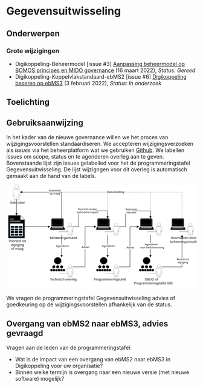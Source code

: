 <!-----------------------------







   Dit bestand wordt automatisch gegenereerd.
   Handmatige toevoegingen worden overschreven.







----------------------------->
# Gegevensuitwisseling
## Onderwerpen

### Grote wijzigingen
* Digikoppeling-Beheermodel [issue #3] [Aanpassing beheermodel op BOMOS principes en MIDO governance](https://github.com/Logius-standaarden/Digikoppeling-Beheermodel/issues/3) (16 maart 2022), _Status: Gereed_
* Digikoppeling-Koppelvlakstandaard-ebMS2 [issue #6] [Digikoppeling baseren op ebMS3](https://github.com/Logius-standaarden/Digikoppeling-Koppelvlakstandaard-ebMS2/issues/6) (3 februari 2022), _Status: In onderzoek_

## Toelichting


## Gebruiksaanwijzing

In het kader van de nieuwe governance willen we het proces van wijzigingsvoorstellen standaardiseren. We accepteren wijzigingsverzoeken als _issues_ via het beheerplatform wat we gebruiken [Github](https://www.github.com/). We labellen issues om scope, status en te agenderen overleg aan te geven. Bovenstaande lijst zijn issues gelabelled voor het de programmeringstafel Gegevensuitwisseling. De lijst wijzigngen voor dit overleg is automatisch gemaakt aan de hand van de labels.

![Schema beheerproces](Beheerproces.svg)

We vragen de programmeringstafel Gegevensuitwisseling advies of goedkeuring op de wijzigingsvoorstellen afhankelijk van de status.

## Overgang van ebMS2 naar ebMS3, advies gevraagd

Vragen aan de leden van de programmeringstafel:
- Wat is de impact van een overgang van ebMS2 naar ebMS3 in Digikoppeling voor uw organisatie?
- Binnen welke termijn is overgang naar een nieuwe versie (met nieuwe software) mogelijk?
